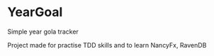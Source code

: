 YearGoal
========

Simple year gola tracker


Project made for practise TDD skills and to learn NancyFx, RavenDB